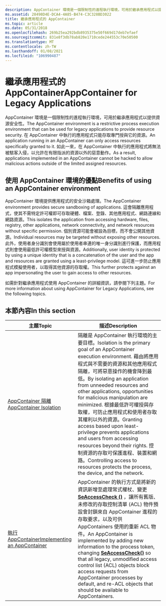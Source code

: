 ```yaml
---
description: AppContainer 環境是一個限制性的進程執行環境，可用於繼承應用程式以提供資源安全性。
ms.assetid: 28498D4E-DCA4-4A85-B474-C3C328BD3022
title: 繼承應用程式的 AppContainer
ms.topic: article
ms.date: 05/31/2018
ms.openlocfilehash: 269b25ea292bdb8935375e50f669d17deb7efaef
ms.sourcegitcommit: 831e8f3db78ab820e1710cede244553c70e50500
ms.translationtype: MT
ms.contentlocale: zh-TW
ms.lasthandoff: 01/08/2021
ms.locfileid: "106990487"
---
```

# <a name="appcontainer-for-legacy-applications"></a><span data-ttu-id="cda86-103">繼承應用程式的 AppContainer</span><span class="sxs-lookup"><span data-stu-id="cda86-103">AppContainer for Legacy Applications</span></span>

<span data-ttu-id="cda86-104">AppContainer 環境是一個限制性的進程執行環境，可用於繼承應用程式以提供資源安全性。</span><span class="sxs-lookup"><span data-stu-id="cda86-104">The AppContainer environment is a restrictive process execution environment that can be used for legacy applications to provide resource security.</span></span> <span data-ttu-id="cda86-105">在 AppContainer 中執行的應用程式只能存取專門授與它的資源。</span><span class="sxs-lookup"><span data-stu-id="cda86-105">An application running in an AppContainer can only access resources specifically granted to it.</span></span> <span data-ttu-id="cda86-106">如此一來，在 AppContainer 中執行的應用程式將無法被駭客入侵，以允許在有限指派的資源以外的惡意動作。</span><span class="sxs-lookup"><span data-stu-id="cda86-106">As a result, applications implemented in an AppContainer cannot be hacked to allow malicious actions outside of the limited assigned resources.</span></span>

## <a name="benefits-of-using-an-appcontainer-environment"></a><span data-ttu-id="cda86-107">使用 AppContainer 環境的優點</span><span class="sxs-lookup"><span data-stu-id="cda86-107">Benefits of using an AppContainer environment</span></span>

<span data-ttu-id="cda86-108">AppContainer 環境提供應用程式的安全沙箱處理。</span><span class="sxs-lookup"><span data-stu-id="cda86-108">The AppContainer environment provides secure sandboxing of applications.</span></span> <span data-ttu-id="cda86-109">這會隔離應用程式，使其不需特定許可權即可存取硬體、檔案、登錄、其他應用程式、網路連線和網路資源。</span><span class="sxs-lookup"><span data-stu-id="cda86-109">This isolates the application from accessing hardware, files, registry, other applications, network connectivity, and network resources without specific permission.</span></span> <span data-ttu-id="cda86-110">個別資源可能會被設為目標，而不會公開其他資源。</span><span class="sxs-lookup"><span data-stu-id="cda86-110">Individual resources may be targeted without exposing other resources.</span></span> <span data-ttu-id="cda86-111">此外，使用者身分識別會使用屬於使用者串連的唯一身分識別進行保護，而應用程式則會使用最低許可權模型來授與資源。</span><span class="sxs-lookup"><span data-stu-id="cda86-111">Additionally, user identity is protected by using a unique identity that is a concatenation of the user and the app and resources are granted using a least-privilege model.</span></span> <span data-ttu-id="cda86-112">這可進一步防止應用程式模擬使用者，以取得其他資源的存取權。</span><span class="sxs-lookup"><span data-stu-id="cda86-112">This further protects against an app impersonating the user to gain access to other resources.</span></span>

<span data-ttu-id="cda86-113">如需針對繼承應用程式使用 AppContainer 的詳細資訊，請參閱下列主題。</span><span class="sxs-lookup"><span data-stu-id="cda86-113">For more information about using AppContainer for Legacy Applications, see the following topics.</span></span>

## <a name="in-this-section"></a><span data-ttu-id="cda86-114">本節內容</span><span class="sxs-lookup"><span data-stu-id="cda86-114">In this section</span></span>



| <span data-ttu-id="cda86-115">主題</span><span class="sxs-lookup"><span data-stu-id="cda86-115">Topic</span></span>                                                                       | <span data-ttu-id="cda86-116">描述</span><span class="sxs-lookup"><span data-stu-id="cda86-116">Description</span></span>                                                                                                                                                                                                                                                                                                                                                                                                                        |
|-----------------------------------------------------------------------------|------------------------------------------------------------------------------------------------------------------------------------------------------------------------------------------------------------------------------------------------------------------------------------------------------------------------------------------------------------------------------------------------------------------------------------|
| [<span data-ttu-id="cda86-117">AppContainer 隔離</span><span class="sxs-lookup"><span data-stu-id="cda86-117">AppContainer Isolation</span></span>](appcontainer-isolation.md)<br/>             | <span data-ttu-id="cda86-118">隔離是 AppContainer 執行環境的主要目標。</span><span class="sxs-lookup"><span data-stu-id="cda86-118">Isolation is the primary goal of an AppContainer execution environment.</span></span> <span data-ttu-id="cda86-119">藉由將應用程式與不需要的資源和其他應用程式隔離，可將惡意操作的機會降到最低。</span><span class="sxs-lookup"><span data-stu-id="cda86-119">By isolating an application from unneeded resources and other applications, opportunities for malicious manipulation are minimized.</span></span> <span data-ttu-id="cda86-120">根據最低許可權授與存取權，可防止應用程式和使用者存取其權利以外的資源。</span><span class="sxs-lookup"><span data-stu-id="cda86-120">Granting access based upon least-privilege prevents applications and users from accessing resources beyond their rights.</span></span> <span data-ttu-id="cda86-121">控制資源的存取可保護進程、裝置和網路。</span><span class="sxs-lookup"><span data-stu-id="cda86-121">Controlling access to resources protects the process, the device, and the network.</span></span><br/> |
| [<span data-ttu-id="cda86-122">執行 AppContainer</span><span class="sxs-lookup"><span data-stu-id="cda86-122">Implementing an AppContainer</span></span>](implementing-an-appcontainer.md)<br/> | <span data-ttu-id="cda86-123">AppContainer 的執行方式是將新的資訊新增至處理常式權杖、變更 [**SeAccessCheck ()**](/windows-hardware/drivers/ddi/content/wdm/nf-wdm-seaccesscheck) ，讓所有舊版、未修改的存取控制清單 (ACL) 物件預設會封鎖來自 AppContainer 進程的存取要求，以及可供 AppContainers 使用的重新 ACL 物件。</span><span class="sxs-lookup"><span data-stu-id="cda86-123">An AppContainer is implemented by adding new information to the process token, changing [**SeAccessCheck()**](/windows-hardware/drivers/ddi/content/wdm/nf-wdm-seaccesscheck) so that all legacy, unmodified access control list (ACL) objects block access requests from AppContainer processes by default, and re-ACL objects that should be available to AppContainers.</span></span><br/>                                                                                        |



 

 

